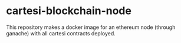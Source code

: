 # cartesi-blockchain-node
This repository makes a docker image for an ethereum node (through ganache) with all cartesi contracts deployed.
